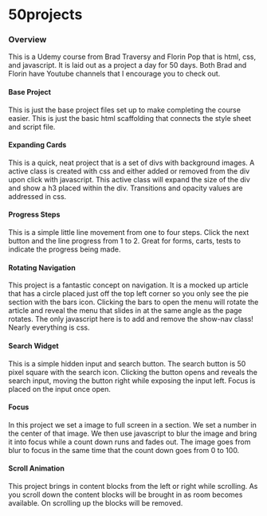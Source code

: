 # 50projects
### Overview
This is a Udemy course from Brad Traversy and Florin Pop that is html, css, and javascript. It is laid out as a project a day for 50 days. Both Brad and Florin have Youtube channels that I encourage you to check out.

#### Base Project
This is just the base project files set up to make completing the course easier. This is just the basic html scaffolding that connects the style sheet and script file.

#### Expanding Cards
This is a quick, neat project that is a set of divs with background images. A active class is created with css and either added or removed from the div upon click with javascript. This active class will expand the size of the div and show a h3 placed within the div. Transitions and opacity values are addressed in css.

#### Progress Steps
This is a simple little line movement from one to four steps. Click the next button and the line progress from 1 to 2. Great for forms, carts, tests to indicate the progress being made.

#### Rotating Navigation
This project is a fantastic concept on navigation. It is a mocked up article that has a circle placed just off the top left corner so you only see the pie section with the bars icon. Clicking the bars to open the menu will rotate the article and reveal the menu that slides in at the same angle as the page rotates. The only javascript here is to add and remove the show-nav class! Nearly everything is css.

#### Search Widget
This is a simple hidden input and search button. The search button is 50 pixel square with the search icon. Clicking the button opens and reveals the search input, moving the button right while exposing the input left. Focus is placed on the input once open.

#### Focus
In this project we set a image to full screen in a section. We set a number in the center of that image. We then use javascript to blur the image and bring it into focus while a count down runs and fades out. The image goes from blur to focus in the same time that the count down goes from 0 to 100.

#### Scroll Animation
This project brings in content blocks from the left or right while scrolling. As you scroll down the content blocks will be brought in as room becomes available. On scrolling up the blocks will be removed.
